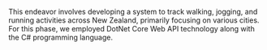 This endeavor involves developing a system to track walking, jogging, and running activities across New Zealand,
primarily focusing on various cities. For this phase, we employed DotNet Core Web API technology along with the C# programming language.
